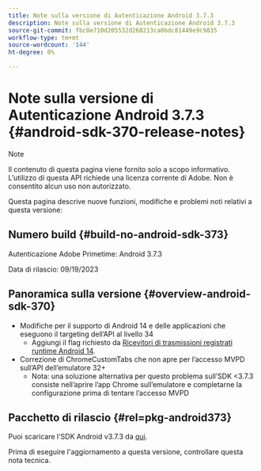 ```yaml
---
title: Note sulla versione di Autenticazione Android 3.7.3
description: Note sulla versione di Autenticazione Android 3.7.3
source-git-commit: fbc0e710d205532d268213ca0bdc81449e9c9835
workflow-type: tm+mt
source-wordcount: '144'
ht-degree: 0%

---
```


# Note sulla versione di Autenticazione Android 3.7.3 {#android-sdk-370-release-notes}

>[!NOTE]
>
>Il contenuto di questa pagina viene fornito solo a scopo informativo. L’utilizzo di questa API richiede una licenza corrente di Adobe. Non è consentito alcun uso non autorizzato.

Questa pagina descrive nuove funzioni, modifiche e problemi noti relativi a questa versione:

## Numero build {#build-no-android-sdk-373}

Autenticazione Adobe Primetime: Android 3.7.3

Data di rilascio: 09/19/2023



## Panoramica sulla versione {#overview-android-sdk-370}

* Modifiche per il supporto di Android 14 e delle applicazioni che eseguono il targeting dell’API al livello 34
   * Aggiungi il flag richiesto da [Ricevitori di trasmissioni registrati runtime Android 14](https://developer.android.com/about/versions/14/behavior-changes-14#runtime-receivers-exported).
* Correzione di ChromeCustomTabs che non apre per l’accesso MVPD sull’API dell’emulatore 32+
   * Nota: una soluzione alternativa per questo problema sull’SDK &lt;3.7.3 consiste nell’aprire l’app Chrome sull’emulatore e completarne la configurazione prima di tentare l’accesso MVPD


## Pacchetto di rilascio {#rel=pkg-android373}

Puoi scaricare l&#39;SDK Android v3.7.3 da [qui](https://tve.zendesk.com/hc/en-us/articles/204963219-Android-Native-AccessEnabler-Library).

Prima di eseguire l&#39;aggiornamento a questa versione, controllare questa nota tecnica.